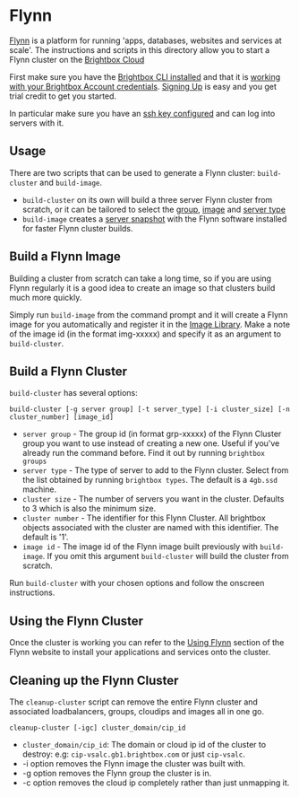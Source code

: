 # Flynn 

[Flynn](http://flynn.io) is a platform for running 'apps, databases,
websites and services at scale'. The instructions and scripts in this
directory allow you to start a Flynn cluster on the [Brightbox Cloud](https://www.brightbox.com)

First make sure you have the [Brightbox CLI
installed](https://www.brightbox.com/docs/guides/cli/installation/)
and that it is [working with your Brightbox Account credentials](https://www.brightbox.com/docs/guides/cli/getting-started/). [Signing
Up](https://manage.brightbox.com/signup) is easy and you get trial credit
to get you started.

In particular make sure you have an [ssh key configured](https://www.brightbox.com/docs/guides/manager/ssh-keys/) and can log into servers with it. 

## Usage

There are two scripts that can be used to generate a Flynn cluster: `build-cluster` and `build-image`.

* `build-cluster` on its own will build a three server Flynn
cluster from scratch, or it can be tailored to select the
[group](https://www.brightbox.com/docs/guides/cli/server-groups/),
[image](https://www.brightbox.com/docs/reference/server-images/) and
[server type](https://www.brightbox.com/docs/reference/server-types/)
* `build-image` creates a [server
snapshot](https://www.brightbox.com/docs/guides/cli/create-a-snapshot/)
with the Flynn software installed for faster Flynn cluster builds.

## Build a Flynn Image

Building a cluster from scratch can take a long time, so if you are using Flynn regularly it is a good idea to create an image so that clusters build much more quickly. 

Simply run `build-image` from the command prompt and it will create a
Flynn image for you automatically and register it in the [Image Library](https://www.brightbox.com/docs/guides/cli/image-library/). Make a note of the image id (in the format img-xxxxx) and specify it as an argument to `build-cluster`.

## Build a Flynn Cluster

`build-cluster` has several options:

```
build-cluster [-g server group] [-t server_type] [-i cluster_size] [-n cluster_number] [image_id]
```
* `server group` - The group id (in format grp-xxxxx) of the Flynn Cluster
group you want to use instead of creating a new one. Useful if you've
already run the command before. Find it out by running `brightbox groups`
* `server type` - The type of server to add to the Flynn cluster. Select
from the list obtained by running `brightbox types`. The default is a
`4gb.ssd` machine.
* `cluster size` - The number of servers you want in the cluster. Defaults
to 3 which is also the minimum size.
* `cluster number` - The identifier for this Flynn Cluster. All brightbox
objects associated with the cluster are named with this identifier. The default is '1'. 
* `image id` - The image id of the Flynn image built previously with
`build-image`. If you omit this argument `build-cluster` will build the cluster from scratch. 

Run `build-cluster` with your chosen options and follow the onscreen
instructions.

## Using the Flynn Cluster

Once the cluster is working you can refer to the [Using
Flynn](https://flynn.io/docs) section of the Flynn website to install
your applications and services onto the cluster.

## Cleaning up the Flynn Cluster

The `cleanup-cluster` script can remove the entire Flynn cluster and associated loadbalancers, groups, cloudips and images all in one go.

```
cleanup-cluster [-igc] cluster_domain/cip_id
```

* `cluster_domain/cip_id`: The domain or cloud ip id of the cluster to destroy: e.g: `cip-vsalc.gb1.brightbox.com` or just `cip-vsalc`.
* -i option removes the Flynn image the cluster was built with.
* -g option removes the Flynn group the cluster is in. 
* -c option removes the cloud ip completely rather than just unmapping it. 



